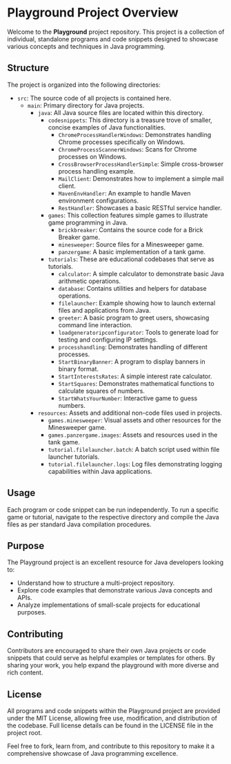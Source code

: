 # Playground Project Overview

Welcome to the **Playground** project repository. This project is a collection of individual, standalone programs and code snippets designed to showcase various concepts and techniques in Java programming.

## Structure

The project is organized into the following directories:
- `src`: The source code of all projects is contained here.
    - `main`: Primary directory for Java projects.
        - `java`: All Java source files are located within this directory.
            - `codesnippets`: This directory is a treasure trove of smaller, concise examples of Java functionalities.
                - `ChromeProcessHandlerWindows`: Demonstrates handling Chrome processes specifically on Windows.
                - `ChromeProcessScannerWindows`: Scans for Chrome processes on Windows.
                - `CrossBrowserProcessHandlerSimple`: Simple cross-browser process handling example.
                - `MailClient`: Demonstrates how to implement a simple mail client.
                - `MavenEnvHandler`: An example to handle Maven environment configurations.
                - `RestHandler`: Showcases a basic RESTful service handler.
            - `games`: This collection features simple games to illustrate game programming in Java.
                - `brickbreaker`: Contains the source code for a Brick Breaker game.
                - `minesweeper`: Source files for a Minesweeper game.
                - `panzergame`: A basic implementation of a tank game.
            - `tutorials`: These are educational codebases that serve as tutorials.
                - `calculator`: A simple calculator to demonstrate basic Java arithmetic operations.
                - `database`: Contains utilities and helpers for database operations.
                - `filelauncher`: Example showing how to launch external files and applications from Java.
                - `greeter`: A basic program to greet users, showcasing command line interaction.
                - `loadgeneratoripconfigurator`: Tools to generate load for testing and configuring IP settings.
                - `processhandling`: Demonstrates handling of different processes.
                - `StartBinaryBanner`: A program to display banners in binary format.
                - `StartInterestsRates`: A simple interest rate calculator.
                - `StartSquares`: Demonstrates mathematical functions to calculate squares of numbers.
                - `StartWhatsYourNumber`: Interactive game to guess numbers.
        - `resources`: Assets and additional non-code files used in projects.
            - `games.minesweeper`: Visual assets and other resources for the Minesweeper game.
            - `games.panzergame.images`: Assets and resources used in the tank game.
            - `tutorial.filelauncher.batch`: A batch script used within file launcher tutorials.
            - `tutorial.filelauncher.logs`: Log files demonstrating logging capabilities within Java applications.

## Usage

Each program or code snippet can be run independently. To run a specific game or tutorial, navigate to the respective directory and compile the Java files as per standard Java compilation procedures.

## Purpose
The Playground project is an excellent resource for Java developers looking to:

- Understand how to structure a multi-project repository.
- Explore code examples that demonstrate various Java concepts and APIs.
- Analyze implementations of small-scale projects for educational purposes.

## Contributing
Contributors are encouraged to share their own Java projects or code snippets that could serve as helpful examples or templates for others. By sharing your work, you help expand the playground with more diverse and rich content.

## License
All programs and code snippets within the Playground project are provided under the MIT License, allowing free use, modification, and distribution of the codebase. Full license details can be found in the LICENSE file in the project root.

Feel free to fork, learn from, and contribute to this repository to make it a comprehensive showcase of Java programming excellence.
